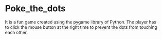 # Poke_the_dots
It is a fun game created using the pygame library of Python. The player has to click the mouse button at the right time to prevent the dots from touching each other. 
